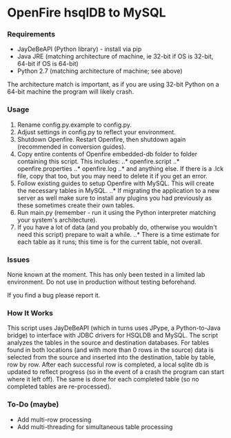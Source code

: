 # OpenFire hsqlDB to MySQL

### Requirements
* JayDeBeAPI (Python library) - install via pip
* Java JRE (matching architecture of machine, ie 32-bit if OS is 32-bit, 64-bit if OS is 64-bit)
* Python 2.7 (matching architecture of machine; see above)

The architecture match is important, as if you are using 32-bit Python on a 64-bit machine the program will likely crash.


### Usage
1. Rename config.py.example to config.py.
2. Adjust settings in config.py to reflect your environment.
3. Shutdown Openfire.  Restart Openfire, then shutdown again (recommended in conversion guides).
4. Copy entire contents of Openfire embedded-db folder to folder containing this script.  This includes:
..* openfire.script
..* openfire.properties
..* openfire.log
..* and anything else.  If there is a .lck file, copy that too, but you may need to delete it if you get an error.
5. Follow existing guides to setup Openfire with MySQL.  This will create the necessary tables in MySQL.
..* If migrating the application to a new server as well make sure to install any plugins you had previously as these sometimes create their own tables.
6. Run main.py (remember - run it using the Python interpreter matching your system's architecture).
7. If you have a lot of data (and you probably do, otherwise you wouldn't need this script) prepare to wait a while.
..* There is a time estimate for each table as it runs; this time is for the current table, not overall.



### Issues
None known at the moment.  This has only been tested in a limited lab environment.  Do not use in production without testing beforehand.

If you find a bug please report it.


### How It Works
This script uses JayDeBeAPI (which in turns uses JPype, a Python-to-Java bridge) to interface with JDBC drivers
for HSQLDB and MySQL.  The script analyzes the tables in the source and destination databases.  For tables found
in both locations (and with more than 0 rows in the source) data is selected from the source and inserted into
the destination, table by table, row by row.  After each successful row is completed, a local sqlite db is updated
to reflect progress (so in the event of a crash the program can start where it left off).  The same is done for each
completed table (so no completed tables are re-processed).


### To-Do (maybe)
* Add multi-row processing
* Add multi-threading for simultaneous table processing

